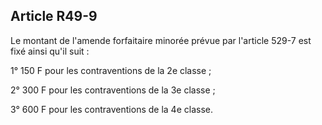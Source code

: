 Article R49-9
----
Le montant de l'amende forfaitaire minorée prévue par l'article 529-7 est fixé
ainsi qu'il suit :

1° 150 F pour les contraventions de la 2e classe ;

2° 300 F pour les contraventions de la 3e classe ;

3° 600 F pour les contraventions de la 4e classe.
